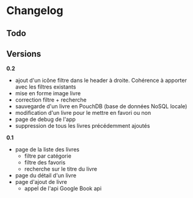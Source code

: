 # Changelog

## Todo



## Versions

**0.2**

- ajout d'un icône filtre dans le header à droite. Cohérence à apporter avec les filtres existants
- mise en forme image livre
- correction filtre + recherche
- sauvegarde d'un livre en PouchDB (base de données NoSQL locale)
- modification d'un livre pour le mettre en favori ou non
- page de debug de l'app
- suppression de tous les livres précédemment ajoutés

**0.1**

- page de la liste des livres
  - filtre par catégorie
  - filtre des favoris
  - recherche sur le titre du livre
- page du détail d'un livre
- page d'ajout de livre
  - appel de l'api Google Book api